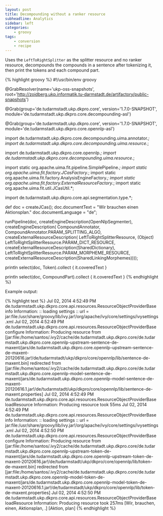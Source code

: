 ```yaml
---
layout: post
title: Decompounding without a ranker resource
subheadline: Analytics
sidebar: left
categories:
    - groovy
tags:
    - conversion
    - recipe
---
```

Uses the `LeftToRightSplitter` as the splitter resource and no ranker resource, decompounds the compounds in a sentence after tokenizing it, then print the tokens and each compound part.

{% highlight groovy %}
#!/usr/bin/env groovy

@GrabResolver(name='ukp-oss-snapshots',
     root='http://zoidberg.ukp.informatik.tu-darmstadt.de/artifactory/public-snapshots')

@Grab(group='de.tudarmstadt.ukp.dkpro.core', version='1.7.0-SNAPSHOT',
     module='de.tudarmstadt.ukp.dkpro.core.decompounding-asl')

@Grab(group='de.tudarmstadt.ukp.dkpro.core', version='1.7.0-SNAPSHOT',
     module='de.tudarmstadt.ukp.dkpro.core.opennlp-asl')


import de.tudarmstadt.ukp.dkpro.core.decompounding.uima.annotator.*;
import de.tudarmstadt.ukp.dkpro.core.decompounding.uima.resource.*;

import de.tudarmstadt.ukp.dkpro.core.opennlp.*;
import de.tudarmstadt.ukp.dkpro.core.decompounding.uima.resource.*;

import static org.apache.uima.fit.pipeline.SimplePipeline.*;
import static org.apache.uima.fit.factory.JCasFactory.*;
import static org.apache.uima.fit.factory.AnalysisEngineFactory.*;
import static org.apache.uima.fit.factory.ExternalResourceFactory.*;
import static org.apache.uima.fit.util.JCasUtil.*;

import de.tudarmstadt.ukp.dkpro.core.api.segmentation.type.*;


def doc = createJCas();
doc.documentText = "Wir brauchen einen Aktionsplan."
doc.documentLanguage = "de";

runPipeline(doc,
  createEngineDescription(OpenNlpSegmenter),
  createEngineDescription(
    CompoundAnnotator,
    CompoundAnnotator.PARAM_SPLITTING_ALGO,
      createExternalResourceDescription(
        LeftToRightSplitterResource,
        (Object) LeftToRightSplitterResource.PARAM_DICT_RESOURCE,
          createExternalResourceDescription(SharedDictionary),
        LeftToRightSplitterResource.PARAM_MORPHEME_RESOURCE,
          createExternalResourceDescription(SharedLinkingMorphemes))));

println select(doc, Token).collect { it.coveredText }

println select(doc, CompoundPart).collect { it.coveredText }
{% endhighlight %}

Example output:

{% highlight text %}
Jul 02, 2014 4:52:49 PM de.tudarmstadt.ukp.dkpro.core.api.resources.ResourceObjectProviderBase info
Information: :: loading settings :: url = jar:file:/usr/share/groovy/lib/ivy.jar!/org/apache/ivy/core/settings/ivysettings.xml
Jul 02, 2014 4:52:49 PM de.tudarmstadt.ukp.dkpro.core.api.resources.ResourceObjectProviderBase configure
Information: Producing resource from [jar:file:/home/santos/.ivy2/cache/de.tudarmstadt.ukp.dkpro.core/de.tudarmstadt.ukp.dkpro.core.opennlp-upstream-sentence-de-maxent/jars/de.tudarmstadt.ukp.dkpro.core.opennlp-upstream-sentence-de-maxent-20120616.jar!/de/tudarmstadt/ukp/dkpro/core/opennlp/lib/sentence-de-maxent.bin] redirected from [jar:file:/home/santos/.ivy2/cache/de.tudarmstadt.ukp.dkpro.core/de.tudarmstadt.ukp.dkpro.core.opennlp-model-sentence-de-maxent/jars/de.tudarmstadt.ukp.dkpro.core.opennlp-model-sentence-de-maxent-20120616.1.jar!/de/tudarmstadt/ukp/dkpro/core/opennlp/lib/sentence-de-maxent.properties]
Jul 02, 2014 4:52:49 PM de.tudarmstadt.ukp.dkpro.core.api.resources.ResourceObjectProviderBase loadResource
Information: Producing resource took 55ms
Jul 02, 2014 4:52:49 PM de.tudarmstadt.ukp.dkpro.core.api.resources.ResourceObjectProviderBase info
Information: :: loading settings :: url = jar:file:/usr/share/groovy/lib/ivy.jar!/org/apache/ivy/core/settings/ivysettings.xml
Jul 02, 2014 4:52:50 PM de.tudarmstadt.ukp.dkpro.core.api.resources.ResourceObjectProviderBase configure
Information: Producing resource from [jar:file:/home/santos/.ivy2/cache/de.tudarmstadt.ukp.dkpro.core/de.tudarmstadt.ukp.dkpro.core.opennlp-upstream-token-de-maxent/jars/de.tudarmstadt.ukp.dkpro.core.opennlp-upstream-token-de-maxent-20120616.jar!/de/tudarmstadt/ukp/dkpro/core/opennlp/lib/token-de-maxent.bin] redirected from [jar:file:/home/santos/.ivy2/cache/de.tudarmstadt.ukp.dkpro.core/de.tudarmstadt.ukp.dkpro.core.opennlp-model-token-de-maxent/jars/de.tudarmstadt.ukp.dkpro.core.opennlp-model-token-de-maxent-20120616.1.jar!/de/tudarmstadt/ukp/dkpro/core/opennlp/lib/token-de-maxent.properties]
Jul 02, 2014 4:52:50 PM de.tudarmstadt.ukp.dkpro.core.api.resources.ResourceObjectProviderBase loadResource
Information: Producing resource took 257ms
[Wir, brauchen, einen, Aktionsplan, .]
[Aktion, plan]
{% endhighlight %}